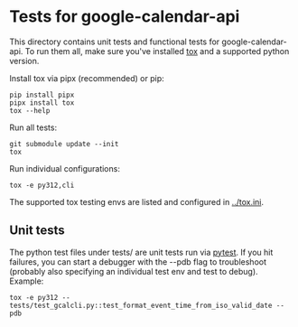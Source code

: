 # Tests for google-calendar-api

This directory contains unit tests and functional tests for google-calendar-api. To run them all, make sure
you've installed [tox](https://tox.wiki/) and a supported python version.

Install tox via pipx (recommended) or pip:

```shell
pip install pipx
pipx install tox
tox --help
```

Run all tests:

```shell
git submodule update --init
tox
```

Run individual configurations:

```shell
tox -e py312,cli
```

The supported tox testing envs are listed and configured in [../tox.ini](../tox.ini).

## Unit tests

The python test files under tests/ are unit tests run via [pytest](https://pytest.org/). If you
hit failures, you can start a debugger with the --pdb flag to troubleshoot (probably also
specifying an individual test env and test to debug). Example:

```shell
tox -e py312 -- tests/test_gcalcli.py::test_format_event_time_from_iso_valid_date --pdb
```
